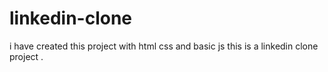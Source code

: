 # linkedin-clone
i have created this project with html css and basic js this is a linkedin clone  project .
